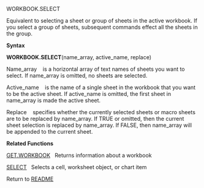 WORKBOOK.SELECT

Equivalent to selecting a sheet or group of sheets in the active
workbook. If you select a group of sheets, subsequent commands effect
all the sheets in the group.

**Syntax**

**WORKBOOK.SELECT**(name\_array, active\_name, replace)

Name\_array&nbsp;&nbsp;&nbsp;&nbsp;is a horizontal array of text names
of sheets you want to select. If name\_array is omitted, no sheets are
selected.

Active\_name&nbsp;&nbsp;&nbsp;&nbsp;is the name of a single sheet in the
workbook that you want to be the active sheet. If active\_name is
omitted, the first sheet in name\_array is made the active sheet.

Replace&nbsp;&nbsp;&nbsp;&nbsp;specifies whether the currently selected
sheets or macro sheets are to be replaced by name\_array. If TRUE or
omitted, then the current sheet selection is replaced by name\_array. If
FALSE, then name\_array will be appended to the current sheet.

**Related Functions**

[GET.WORKBOOK](GET.WORKBOOK.md)&nbsp;&nbsp;&nbsp;Returns information about a workbook

[SELECT](SELECT.md)&nbsp;&nbsp;&nbsp;Selects a cell, worksheet object, or chart item



Return to [README](README.md)

